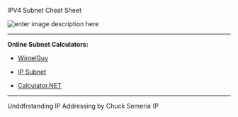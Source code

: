 IPV4 Subnet Cheat Sheet

![enter image description here](https://i1.wp.com/www.icttoolbox.nl/wp-content/uploads/2018/03/SubMask.jpg?w=467&ssl=1)

---
**Online Subnet Calculators:**


 - [WintelGuy](http://wintelguy.com) 

 - [IP Subnet](http://www.subnet-calculator.com/)

 - [Calculator.NET](https://www.calculator.net/ip-subnet-calculator.html)

---
Unddfrstanding IP Addressing by Chuck Semeria (P

<!--stackedit_data:
eyJoaXN0b3J5IjpbMTQyMzc5Mzk4MiwtMTAxNjYyODM3OCw0OD
Y1MTM1MiwtMzk5OTM5MDU0LDE3NzY1MTI4MiwxMTAwOTMwMjA0
XX0=
-->